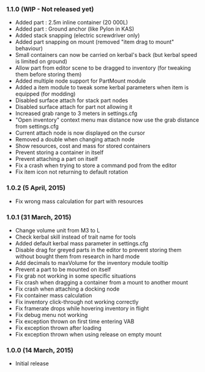 ### 1.1.0 (WIP - Not released yet)
- Added part : 2.5m inline container (20 000L)
- Added part : Ground anchor (like Pylon in KAS)
- Added stack snapping (electric screwdriver only)
- Added part snapping on mount (removed "item drag to mount" behaviour)
- Small containers can now be carried on kerbal's back (but kerbal speed is limited on ground)
- Allow part from editor scene to be dragged to inventory (for tweaking them before storing them)
- Added multiple node support for PartMount module  
- Added a item module to tweak some kerbal parameters when item is equipped (for modding)
- Disabled surface attach for stack part nodes
- Disabled surface attach for part not allowing it
- Increased grab range to 3 meters in settings.cfg
- "Open inventory" context menu max distance now use the grab distance from settings.cfg
- Current attach node is now displayed on the cursor
- Removed a double when changing attach node
- Show resources, cost and mass for stored containers 
- Prevent storing a container in itself
- Prevent attaching a part on itself
- Fix a crash when trying to store a command pod from the editor
- Fix item icon not returning to default rotation 

### 1.0.2 (5 April, 2015)
- Fix wrong mass calculation for part with resources 

### 1.0.1 (31 March, 2015)
- Change volume unit from M3 to L
- Check kerbal skill instead of trait name for tools
- Added default kerbal mass parameter in settings.cfg
- Disable drag for greyed parts in the editor to prevent storing them without bought them from research in hard mode
- Add decimals to maxVolume for the inventory module tooltip
- Prevent a part to be mounted on itself
- Fix grab not working in some specific situations
- Fix crash when dragging a container from a mount to another mount
- Fix crash when attaching a docking node
- Fix container mass calculation
- Fix inventory click-through not working correctly
- Fix framerate drops while hovering inventory in flight
- Fix debug menu not working
- Fix exception thrown on first time entering VAB
- Fix exception thrown after loading
- Fix exception thrown when using release on empty mount

### 1.0.0 (14 March, 2015)
- Initial release